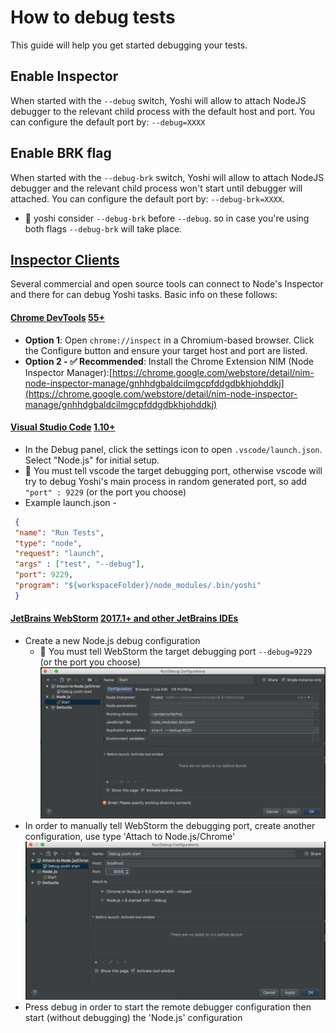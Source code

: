# How to debug tests
This guide will help you get started debugging your tests.

## Enable Inspector
When started with the `--debug` switch, Yoshi will allow to attach NodeJS debugger to the relevant child process with the default host and port.
You can configure the default port by: `--debug=XXXX`

## Enable BRK flag
When started with the `--debug-brk` switch, Yoshi will allow to attach NodeJS debugger and the relevant child process won't start until debugger will attached.
You can configure the default port by: `--debug-brk=XXXX`.

- 📌 yoshi consider `--debug-brk` before `--debug`. so in case you're using both flags `--debug-brk` will take place.

## [Inspector Clients](https://nodejs.org/en/docs/guides/debugging-getting-started/#inspector-clients)

Several commercial and open source tools can connect to Node's Inspector and there for can debug Yoshi tasks. Basic info on these follows:

#### [Chrome DevTools](https://github.com/ChromeDevTools/devtools-frontend)  [55+](https://nodejs.org/en/docs/guides/debugging-getting-started/#chrome-devtools-55)

-   **Option 1**: Open  `chrome://inspect` in a Chromium-based browser. Click the Configure button and ensure your target host and port are listed.
-   **Option 2 - ✅ Recommended**: Install the Chrome Extension NIM (Node Inspector Manager):[https://chrome.google.com/webstore/detail/nim-node-inspector-manage/gnhhdgbaldcilmgcpfddgdbkhjohddkj](https://chrome.google.com/webstore/detail/nim-node-inspector-manage/gnhhdgbaldcilmgcpfddgdbkhjohddkj)


#### [Visual Studio Code](https://github.com/microsoft/vscode)  [1.10+](https://nodejs.org/en/docs/guides/debugging-getting-started/#visual-studio-code-1-10)

- In the Debug panel, click the settings icon to open  `.vscode/launch.json`. Select "Node.js" for initial setup.
- 📌 You must tell vscode the target debugging port, otherwise vscode will try to debug Yoshi's main process in random generated port, so add `"port" : 9229` (or the port you choose)
 - Example launch.json -

```json
 {
 "name": "Run Tests",
 "type": "node",
 "request": "launch",
 "args" : ["test", "--debug"],
 "port": 9229,
 "program": "${workspaceFolder}/node_modules/.bin/yoshi"
 }
```
#### [JetBrains WebStorm](https://www.jetbrains.com/webstorm/)  [2017.1+ and other JetBrains IDEs](https://nodejs.org/en/docs/guides/debugging-getting-started/#jetbrains-webstorm-2017-1-and-other-jetbrains-ides)

- Create a new Node.js debug configuration
  - 📌 You must tell WebStorm the target debugging port `--debug=9229` (or the port you choose)
![image description](./assets/debug.png)
- In order to manually tell WebStorm the debugging port, create another configuration, use type 'Attach to Node.js/Chrome'
![image description](./assets/remotedebug.png)
- Press debug in order to start the remote debugger configuration then start (without debugging) the 'Node.js' configuration
